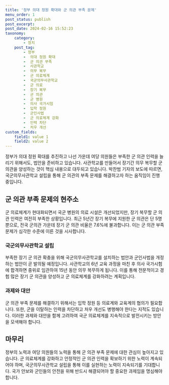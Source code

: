 ```yaml
---
title: '정부 의대 정원 확대와 군 의관 부족 문제'
menu_order: 1
post_status: publish
post_excerpt: 
post_date: 2024-02-16 15:52:23
taxonomy:
    category:
        - 정치
    post_tag:
        - 정부
        -  의대 정원 확대
        -  군 의관 부족
        -  사관학교
        -  의무 복무
        -  군 의료체계
        -  국군의무사관학교
        -  군 의료
        -  장기 복무
        -  군 의관
        -  군 병원
        -  의사 국가시험
        -  입학 정원
        -  군인사법
        -  군 의료체계 강화
        -  인력 차단
        -  처우 개선
custom_fields:
    field1: value 1
    field2: value 2
---
```


정부가 의대 정원 확대를 추진하고 나선 가운데 여당 의원들은 부족한 군 의관 인력을 늘리기 위해서도, 법안을 준비하고 있습니다. 사관학교를 만들어서 장기간 의무 복무할 군 의관을 양성하는 것이 핵심 내용으로 대두되고 있습니다. 박찬범 기자의 보도에 따르면, 국군의무사관학교 설립을 통해 군 의관의 부족 문제를 해결하고자 하는 움직임이 진행 중입니다.
## 군 의관 부족 문제의 현주소
군 의료체계가 현대화되면서 국군 병원의 의료 시설은 개선되었지만, 장기 복무할 군 의관 인력은 여전히 부족한 상황입니다. 최근 5년간 장기 복무에 지원한 군 의관은 단 5명뿐으로, 전국 군의관 가운데 장기 군 의관 비율은 7.6%에 불과합니다. 이는 군 의관 부족 문제가 심각한 수준에 이른 것을 시사합니다.
### 국군의무사관학교 설립
부족한 장기 군 의관 확충을 위해 국군의무사관학교를 설치하는 법안과 군인사법을 개정하는 법안이 곧 발의될 예정입니다. 사관학교의 6년 교육 과정을 마친 후 의사 국가시험에 합격하면 중위로 임관하여 15년 동안 의무 복무하게 됩니다. 이를 통해 전문적이고 경험 많은 장기 군 의관을 양성하고 군 의료체계를 강화하려는 계획입니다.
### 과제와 대안
군 의관 부족 문제를 해결하기 위해서는 입학 정원 등 의료계와 교육계의 협의가 필요합니다. 또한, 군을 이탈하는 인력을 차단하고 처우 개선도 병행해야 한다는 지적도 있습니다. 이러한 과제와 대안을 함께 고려하여 국군 의료체계를 지속적으로 발전시키는 방안을 모색해야 합니다.
## 마무리
정부의 노력과 여당 의원들의 노력을 통해 군 의관 부족 문제에 대한 관심이 높아지고 있습니다. 군 의료체계를 강화하고 안정적인 군 의관 인력을 확보하기 위한 노력이 계속되어야 하며, 국군의무사관학교 설립을 통해 이를 실현하는 노력이 지속되기를 기대합니다. 국가 안보와 군인들의 안전을 위해 반드시 해결되어야 할 중요한 과제임을 명심해야 합니다.
